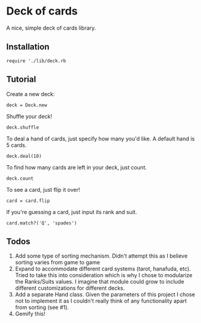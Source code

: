 # Deck of cards

A nice, simple deck of cards library.

## Installation
```
require './lib/deck.rb
```

## Tutorial
Create a new deck:
```
deck = Deck.new
```
Shuffle your deck!
```
deck.shuffle
```
To deal a hand of cards, just specify how many you'd like. A default hand is 5 cards.
```
deck.deal(10)
```
To find how many cards are left in your deck, just count.
```
deck.count
```
To see a card, just flip it over!
```
card = card.flip
```
If you're guessing a card, just input its rank and suit.
```
card.match?('Q', 'spades')
```

## Todos

 1. Add some type of sorting mechanism. Didn't attempt this as I believe sorting varies from game to game
 2. Expand to accommodate different card systems (tarot, hanafuda, etc). Tried to take this into consideration which is why I chose to modularize the Ranks/Suits values. I imagine that module could grow to include different customizations for different decks.
 3. Add a separate Hand class. Given the parameters of this project I chose not to implement it as I couldn't really think of any functionality apart from sorting (see #1).
 4. Gemify this!
